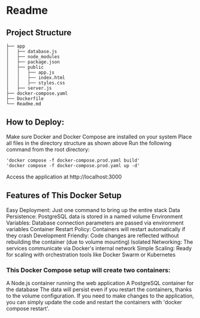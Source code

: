 # Readme


## Project Structure

```
├── app
│   ├── database.js
│   ├── node_modules
│   ├── package.json
│   ├── public
│   │   ├── app.js
│   │   ├── index.html
│   │   ├── styles.css
│   ├── server.js
├── docker-compose.yaml
├── Dockerfile
└── Readme.md
```

## How to Deploy:
Make sure Docker and Docker Compose are installed on your system
Place all files in the directory structure as shown above
Run the following command from the root directory:

```
'docker compose -f docker-compose.prod.yaml build'
'docker compose -f docker-compose.prod.yaml up -d'
```

Access the application at http://localhost:3000


## Features of This Docker Setup
Easy Deployment: Just one command to bring up the entire stack
Data Persistence: PostgreSQL data is stored in a named volume
Environment Variables: Database connection parameters are passed via environment variables
Container Restart Policy: Containers will restart automatically if they crash
Development Friendly: Code changes are reflected without rebuilding the container (due to volume mounting)
Isolated Networking: The services communicate via Docker's internal network
Simple Scaling: Ready for scaling with orchestration tools like Docker Swarm or Kubernetes

### This Docker Compose setup will create two containers:

A Node.js container running the web application
A PostgreSQL container for the database
The data will persist even if you restart the containers, thanks to the volume configuration. If you need to make changes to the application, you can simply update the code and restart the containers with 'docker compose restart'.
